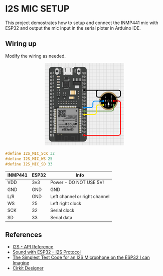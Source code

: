 # I2S MIC SETUP

This project demostrates how to setup and connect the INMP441 mic with ESP32 and output the mic input in the serial ploter in Arduino IDE.

## Wiring up

Modify the wiring as needed.

<div align="center">
<img height="50%" width="50%" src="./circuit_mic_setup.png">
</div>

```c++
#define I2S_MIC_SCK 32
#define I2S_MIC_WS 25
#define I2S_MIC_SD 33
```

|INMP441 | ESP32| Info|
|---|---|---|
|VDD|3v3|Power - DO NOT USE 5V!|
|GND|GND| GND|
|L/R|GND|Left channel or right channel|
|WS|25|Left right clock|
|SCK|32|Serial clock|
|SD|33|Serial data|

## References

- [I2S - API Reference](https://docs.espressif.com/projects/esp-idf/en/v3.3.5/api-reference/peripherals/i2s.html)
- [Sound with ESP32 – I2S Protocol](https://dronebotworkshop.com/esp32-i2s/)
- [The Simplest Test Code for an I2S Microphone on the ESP32 I can Imagine](https://github.com/atomic14/esp32-i2s-mic-test/tree/main)
- [Cirkit Designer](https://zenluo.notion.site/Cirkit-Designer-Tutorials-4f5a47656b384709838eb5350596bf95)
